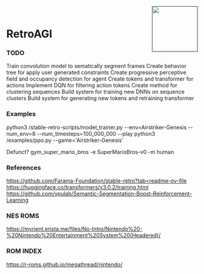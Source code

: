 <a href="">
  <img src="https://media.githubusercontent.com/media/salsicha/RetroAGI/main/mario.gif"
    height="120" align="right" alt="" />
</a><br>

# RetroAGI


### TODO
Train convolution model to sematically segment frames
Create behavior tree for apply user generated constraints
Create progressive perceptive field and occupancy detection for agent
Create tokens and transformer for actions
Implement DQN for filtering action tokens
Create method for clustering sequences
Build system for training new DNNs on sequence clusters
Build system for generating new tokens and retraining transformer


### Examples
python3 /stable-retro-scripts/model_trainer.py --env=Airstriker-Genesis --num_env=8 --num_timesteps=100_000_000 --play
python3 /examples/ppo.py --game='Airstriker-Genesis'

Defunct?
gym_super_mario_bros -e SuperMarioBros-v0 -m human

### References
https://github.com/Farama-Foundation/stable-retro?tab=readme-ov-file
https://huggingface.co/transformers/v3.0.2/training.html
https://github.com/vpulab/Semantic-Segmentation-Boost-Reinforcement-Learning

### NES ROMS
https://myrient.erista.me/files/No-Intro/Nintendo%20-%20Nintendo%20Entertainment%20System%20(Headered)/

### ROM INDEX
https://r-roms.github.io/megathread/nintendo/
